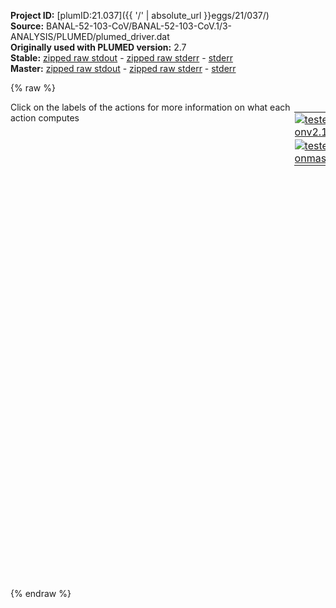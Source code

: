 **Project ID:** [plumID:21.037]({{ '/' | absolute_url }}eggs/21/037/)  
**Source:** BANAL-52-103-CoV/BANAL-52-103-CoV.1/3-ANALYSIS/PLUMED/plumed_driver.dat  
**Originally used with PLUMED version:** 2.7  
**Stable:** [zipped raw stdout](plumed_driver.dat.plumed.stdout.txt.zip) - [zipped raw stderr](plumed_driver.dat.plumed.stderr.txt.zip) - [stderr](plumed_driver.dat.plumed.stderr)  
**Master:** [zipped raw stdout](plumed_driver.dat.plumed_master.stdout.txt.zip) - [zipped raw stderr](plumed_driver.dat.plumed_master.stderr.txt.zip) - [stderr](plumed_driver.dat.plumed_master.stderr)  

{% raw %}
<div style="width: 100%; float:left">
<div style="width: 90%; float:left" id="value_details_data/BANAL-52-103-CoV/BANAL-52-103-CoV.1/3-ANALYSIS/PLUMED/plumed_driver.dat"> Click on the labels of the actions for more information on what each action computes </div>
<div style="width: 10%; float:left"><table><tr><td style="padding:1px"><a href="plumed_driver.dat.plumed.stderr"><img src="https://img.shields.io/badge/v2.10-passing-green.svg" alt="tested onv2.10" /></a></td></tr><tr><td style="padding:1px"><a href="plumed_driver.dat.plumed_master.stderr"><img src="https://img.shields.io/badge/master-passing-green.svg" alt="tested onmaster" /></a></td></tr></table></div></div>
<pre style="width=97%;">
<span style="color:blue" class="comment"># various backbone RMSD</span>
<span style="color:blue" class="comment"># ACE</span>
<span id="data/BANAL-52-103-CoV/BANAL-52-103-CoV.1/3-ANALYSIS/PLUMED/plumed_driver.datdefrmsd-ace_short"><b name="data/BANAL-52-103-CoV/BANAL-52-103-CoV.1/3-ANALYSIS/PLUMED/plumed_driver.datrmsd-ace" onclick='showPath("data/BANAL-52-103-CoV/BANAL-52-103-CoV.1/3-ANALYSIS/PLUMED/plumed_driver.dat","data/BANAL-52-103-CoV/BANAL-52-103-CoV.1/3-ANALYSIS/PLUMED/plumed_driver.datrmsd-ace","data/BANAL-52-103-CoV/BANAL-52-103-CoV.1/3-ANALYSIS/PLUMED/plumed_driver.datrmsd-ace","black")'>rmsd-ace</b><span style="display:none;" id="data/BANAL-52-103-CoV/BANAL-52-103-CoV.1/3-ANALYSIS/PLUMED/plumed_driver.datrmsd-ace">The RMSD action with label <b>rmsd-ace</b> calculates the following quantities:<table  align="center" frame="void" width="95%" cellpadding="5%"><tr><td width="5%"><b> Quantity </b>  </td><td width="5%"><b> Type </b>  </td><td><b> Description </b> </td></tr><tr><td width="5%">rmsd-ace</td><td width="5%"><font color="black">scalar</font></td><td>the RMSD between the instantaneous structure and the reference structure that was input</td></tr></table></span>:  <span class="plumedtooltip" style="color:green">RMSD<span class="right">Calculate the RMSD with respect to a reference structure. This action has <a class="toggler" href='javascript:;' onclick='toggleDisplay("data/BANAL-52-103-CoV/BANAL-52-103-CoV.1/3-ANALYSIS/PLUMED/plumed_driver.datdefrmsd-ace");'>hidden defaults</a>. <a href="https://www.plumed.org/doc-master/user-doc/html/_r_m_s_d.html">More details</a><i></i></span></span> <span class="plumedtooltip">REFERENCE<span class="right">a file in pdb format containing the reference structure and the atoms involved in the CV<i></i></span></span>=rmsd-ACE.pdb <span class="plumedtooltip">TYPE<span class="right"> the manner in which RMSD alignment is performed<i></i></span></span>=OPTIMAL <span class="plumedtooltip">NOPBC<span class="right"> ignore the periodic boundary conditions when calculating distances<i></i></span></span>
</span><span id="data/BANAL-52-103-CoV/BANAL-52-103-CoV.1/3-ANALYSIS/PLUMED/plumed_driver.datdefrmsd-ace_long" style="display:none;"><b name="data/BANAL-52-103-CoV/BANAL-52-103-CoV.1/3-ANALYSIS/PLUMED/plumed_driver.datrmsd-ace" onclick='showPath("data/BANAL-52-103-CoV/BANAL-52-103-CoV.1/3-ANALYSIS/PLUMED/plumed_driver.dat","data/BANAL-52-103-CoV/BANAL-52-103-CoV.1/3-ANALYSIS/PLUMED/plumed_driver.datrmsd-ace","data/BANAL-52-103-CoV/BANAL-52-103-CoV.1/3-ANALYSIS/PLUMED/plumed_driver.datrmsd-ace","black")'>rmsd-ace</b>:  <span class="plumedtooltip" style="color:green">RMSD<span class="right">Calculate the RMSD with respect to a reference structure. This action uses the <a class="toggler" href='javascript:;' onclick='toggleDisplay("data/BANAL-52-103-CoV/BANAL-52-103-CoV.1/3-ANALYSIS/PLUMED/plumed_driver.datdefrmsd-ace");'>defaults shown here</a>. <a href="https://www.plumed.org/doc-master/user-doc/html/_r_m_s_d.html">More details</a><i></i></span></span> <span class="plumedtooltip">REFERENCE<span class="right">a file in pdb format containing the reference structure and the atoms involved in the CV<i></i></span></span>=rmsd-ACE.pdb <span class="plumedtooltip">TYPE<span class="right"> the manner in which RMSD alignment is performed<i></i></span></span>=OPTIMAL <span class="plumedtooltip">NOPBC<span class="right"> ignore the periodic boundary conditions when calculating distances<i></i></span></span>  <span class="plumedtooltip">NUMBER<span class="right"> if there are multiple structures in the pdb file you can specify that you want the RMSD from a specific structure by specifying its place in the file here<i></i></span></span>=0
</span><span style="color:blue" class="comment"># RBD</span>
<span id="data/BANAL-52-103-CoV/BANAL-52-103-CoV.1/3-ANALYSIS/PLUMED/plumed_driver.datdefrmsd-rbd_short"><b name="data/BANAL-52-103-CoV/BANAL-52-103-CoV.1/3-ANALYSIS/PLUMED/plumed_driver.datrmsd-rbd" onclick='showPath("data/BANAL-52-103-CoV/BANAL-52-103-CoV.1/3-ANALYSIS/PLUMED/plumed_driver.dat","data/BANAL-52-103-CoV/BANAL-52-103-CoV.1/3-ANALYSIS/PLUMED/plumed_driver.datrmsd-rbd","data/BANAL-52-103-CoV/BANAL-52-103-CoV.1/3-ANALYSIS/PLUMED/plumed_driver.datrmsd-rbd","black")'>rmsd-rbd</b><span style="display:none;" id="data/BANAL-52-103-CoV/BANAL-52-103-CoV.1/3-ANALYSIS/PLUMED/plumed_driver.datrmsd-rbd">The RMSD action with label <b>rmsd-rbd</b> calculates the following quantities:<table  align="center" frame="void" width="95%" cellpadding="5%"><tr><td width="5%"><b> Quantity </b>  </td><td width="5%"><b> Type </b>  </td><td><b> Description </b> </td></tr><tr><td width="5%">rmsd-rbd</td><td width="5%"><font color="black">scalar</font></td><td>the RMSD between the instantaneous structure and the reference structure that was input</td></tr></table></span>: <span class="plumedtooltip" style="color:green">RMSD<span class="right">Calculate the RMSD with respect to a reference structure. This action has <a class="toggler" href='javascript:;' onclick='toggleDisplay("data/BANAL-52-103-CoV/BANAL-52-103-CoV.1/3-ANALYSIS/PLUMED/plumed_driver.datdefrmsd-rbd");'>hidden defaults</a>. <a href="https://www.plumed.org/doc-master/user-doc/html/_r_m_s_d.html">More details</a><i></i></span></span> <span class="plumedtooltip">REFERENCE<span class="right">a file in pdb format containing the reference structure and the atoms involved in the CV<i></i></span></span>=rmsd-RBD.pdb <span class="plumedtooltip">TYPE<span class="right"> the manner in which RMSD alignment is performed<i></i></span></span>=OPTIMAL <span class="plumedtooltip">NOPBC<span class="right"> ignore the periodic boundary conditions when calculating distances<i></i></span></span>
</span><span id="data/BANAL-52-103-CoV/BANAL-52-103-CoV.1/3-ANALYSIS/PLUMED/plumed_driver.datdefrmsd-rbd_long" style="display:none;"><b name="data/BANAL-52-103-CoV/BANAL-52-103-CoV.1/3-ANALYSIS/PLUMED/plumed_driver.datrmsd-rbd" onclick='showPath("data/BANAL-52-103-CoV/BANAL-52-103-CoV.1/3-ANALYSIS/PLUMED/plumed_driver.dat","data/BANAL-52-103-CoV/BANAL-52-103-CoV.1/3-ANALYSIS/PLUMED/plumed_driver.datrmsd-rbd","data/BANAL-52-103-CoV/BANAL-52-103-CoV.1/3-ANALYSIS/PLUMED/plumed_driver.datrmsd-rbd","black")'>rmsd-rbd</b>: <span class="plumedtooltip" style="color:green">RMSD<span class="right">Calculate the RMSD with respect to a reference structure. This action uses the <a class="toggler" href='javascript:;' onclick='toggleDisplay("data/BANAL-52-103-CoV/BANAL-52-103-CoV.1/3-ANALYSIS/PLUMED/plumed_driver.datdefrmsd-rbd");'>defaults shown here</a>. <a href="https://www.plumed.org/doc-master/user-doc/html/_r_m_s_d.html">More details</a><i></i></span></span> <span class="plumedtooltip">REFERENCE<span class="right">a file in pdb format containing the reference structure and the atoms involved in the CV<i></i></span></span>=rmsd-RBD.pdb <span class="plumedtooltip">TYPE<span class="right"> the manner in which RMSD alignment is performed<i></i></span></span>=OPTIMAL <span class="plumedtooltip">NOPBC<span class="right"> ignore the periodic boundary conditions when calculating distances<i></i></span></span>  <span class="plumedtooltip">NUMBER<span class="right"> if there are multiple structures in the pdb file you can specify that you want the RMSD from a specific structure by specifying its place in the file here<i></i></span></span>=0
</span><span style="color:blue" class="comment"># INTERFACIAL rmsd</span>
<span id="data/BANAL-52-103-CoV/BANAL-52-103-CoV.1/3-ANALYSIS/PLUMED/plumed_driver.datdefrmsd-inter_short"><b name="data/BANAL-52-103-CoV/BANAL-52-103-CoV.1/3-ANALYSIS/PLUMED/plumed_driver.datrmsd-inter" onclick='showPath("data/BANAL-52-103-CoV/BANAL-52-103-CoV.1/3-ANALYSIS/PLUMED/plumed_driver.dat","data/BANAL-52-103-CoV/BANAL-52-103-CoV.1/3-ANALYSIS/PLUMED/plumed_driver.datrmsd-inter","data/BANAL-52-103-CoV/BANAL-52-103-CoV.1/3-ANALYSIS/PLUMED/plumed_driver.datrmsd-inter","black")'>rmsd-inter</b><span style="display:none;" id="data/BANAL-52-103-CoV/BANAL-52-103-CoV.1/3-ANALYSIS/PLUMED/plumed_driver.datrmsd-inter">The RMSD action with label <b>rmsd-inter</b> calculates the following quantities:<table  align="center" frame="void" width="95%" cellpadding="5%"><tr><td width="5%"><b> Quantity </b>  </td><td width="5%"><b> Type </b>  </td><td><b> Description </b> </td></tr><tr><td width="5%">rmsd-inter</td><td width="5%"><font color="black">scalar</font></td><td>the RMSD between the instantaneous structure and the reference structure that was input</td></tr></table></span>: <span class="plumedtooltip" style="color:green">RMSD<span class="right">Calculate the RMSD with respect to a reference structure. This action has <a class="toggler" href='javascript:;' onclick='toggleDisplay("data/BANAL-52-103-CoV/BANAL-52-103-CoV.1/3-ANALYSIS/PLUMED/plumed_driver.datdefrmsd-inter");'>hidden defaults</a>. <a href="https://www.plumed.org/doc-master/user-doc/html/_r_m_s_d.html">More details</a><i></i></span></span> <span class="plumedtooltip">REFERENCE<span class="right">a file in pdb format containing the reference structure and the atoms involved in the CV<i></i></span></span>=rmsd-INTER.pdb <span class="plumedtooltip">TYPE<span class="right"> the manner in which RMSD alignment is performed<i></i></span></span>=OPTIMAL <span class="plumedtooltip">NOPBC<span class="right"> ignore the periodic boundary conditions when calculating distances<i></i></span></span>
</span><span id="data/BANAL-52-103-CoV/BANAL-52-103-CoV.1/3-ANALYSIS/PLUMED/plumed_driver.datdefrmsd-inter_long" style="display:none;"><b name="data/BANAL-52-103-CoV/BANAL-52-103-CoV.1/3-ANALYSIS/PLUMED/plumed_driver.datrmsd-inter" onclick='showPath("data/BANAL-52-103-CoV/BANAL-52-103-CoV.1/3-ANALYSIS/PLUMED/plumed_driver.dat","data/BANAL-52-103-CoV/BANAL-52-103-CoV.1/3-ANALYSIS/PLUMED/plumed_driver.datrmsd-inter","data/BANAL-52-103-CoV/BANAL-52-103-CoV.1/3-ANALYSIS/PLUMED/plumed_driver.datrmsd-inter","black")'>rmsd-inter</b>: <span class="plumedtooltip" style="color:green">RMSD<span class="right">Calculate the RMSD with respect to a reference structure. This action uses the <a class="toggler" href='javascript:;' onclick='toggleDisplay("data/BANAL-52-103-CoV/BANAL-52-103-CoV.1/3-ANALYSIS/PLUMED/plumed_driver.datdefrmsd-inter");'>defaults shown here</a>. <a href="https://www.plumed.org/doc-master/user-doc/html/_r_m_s_d.html">More details</a><i></i></span></span> <span class="plumedtooltip">REFERENCE<span class="right">a file in pdb format containing the reference structure and the atoms involved in the CV<i></i></span></span>=rmsd-INTER.pdb <span class="plumedtooltip">TYPE<span class="right"> the manner in which RMSD alignment is performed<i></i></span></span>=OPTIMAL <span class="plumedtooltip">NOPBC<span class="right"> ignore the periodic boundary conditions when calculating distances<i></i></span></span>  <span class="plumedtooltip">NUMBER<span class="right"> if there are multiple structures in the pdb file you can specify that you want the RMSD from a specific structure by specifying its place in the file here<i></i></span></span>=0
</span><br/><span style="color:blue" class="comment"># salt bridges</span>
<span style="color:blue" class="comment"># RCOO- group of ASP (D) /GLU (E)</span>
<span style="color:blue" class="comment"># RHN3+ from LYS (K) or (RNHC(NH2)2+) of ARG</span>
<span style="color:blue" class="comment"># D30-K417K - inter</span>
<b name="data/BANAL-52-103-CoV/BANAL-52-103-CoV.1/3-ANALYSIS/PLUMED/plumed_driver.dats1-1" onclick='showPath("data/BANAL-52-103-CoV/BANAL-52-103-CoV.1/3-ANALYSIS/PLUMED/plumed_driver.dat","data/BANAL-52-103-CoV/BANAL-52-103-CoV.1/3-ANALYSIS/PLUMED/plumed_driver.dats1-1","data/BANAL-52-103-CoV/BANAL-52-103-CoV.1/3-ANALYSIS/PLUMED/plumed_driver.dats1-1","black")'>s1-1</b><span style="display:none;" id="data/BANAL-52-103-CoV/BANAL-52-103-CoV.1/3-ANALYSIS/PLUMED/plumed_driver.dats1-1">The DISTANCE action with label <b>s1-1</b> calculates the following quantities:<table  align="center" frame="void" width="95%" cellpadding="5%"><tr><td width="5%"><b> Quantity </b>  </td><td width="5%"><b> Type </b>  </td><td><b> Description </b> </td></tr><tr><td width="5%">s1-1</td><td width="5%"><font color="black">scalar</font></td><td>the DISTANCE between this pair of atoms</td></tr></table></span>: <span class="plumedtooltip" style="color:green">DISTANCE<span class="right">Calculate the distance between a pair of atoms. <a href="https://www.plumed.org/doc-master/user-doc/html/_d_i_s_t_a_n_c_e.html" style="color:green">More details</a><i></i></span></span> <span class="plumedtooltip">NOPBC<span class="right"> ignore the periodic boundary conditions when calculating distances<i></i></span></span> <span class="plumedtooltip">ATOMS<span class="right">the pair of atom that we are calculating the distance between<i></i></span></span>=188,10812
<b name="data/BANAL-52-103-CoV/BANAL-52-103-CoV.1/3-ANALYSIS/PLUMED/plumed_driver.dats1-2" onclick='showPath("data/BANAL-52-103-CoV/BANAL-52-103-CoV.1/3-ANALYSIS/PLUMED/plumed_driver.dat","data/BANAL-52-103-CoV/BANAL-52-103-CoV.1/3-ANALYSIS/PLUMED/plumed_driver.dats1-2","data/BANAL-52-103-CoV/BANAL-52-103-CoV.1/3-ANALYSIS/PLUMED/plumed_driver.dats1-2","black")'>s1-2</b><span style="display:none;" id="data/BANAL-52-103-CoV/BANAL-52-103-CoV.1/3-ANALYSIS/PLUMED/plumed_driver.dats1-2">The DISTANCE action with label <b>s1-2</b> calculates the following quantities:<table  align="center" frame="void" width="95%" cellpadding="5%"><tr><td width="5%"><b> Quantity </b>  </td><td width="5%"><b> Type </b>  </td><td><b> Description </b> </td></tr><tr><td width="5%">s1-2</td><td width="5%"><font color="black">scalar</font></td><td>the DISTANCE between this pair of atoms</td></tr></table></span>: <span class="plumedtooltip" style="color:green">DISTANCE<span class="right">Calculate the distance between a pair of atoms. <a href="https://www.plumed.org/doc-master/user-doc/html/_d_i_s_t_a_n_c_e.html" style="color:green">More details</a><i></i></span></span> <span class="plumedtooltip">NOPBC<span class="right"> ignore the periodic boundary conditions when calculating distances<i></i></span></span> <span class="plumedtooltip">ATOMS<span class="right">the pair of atom that we are calculating the distance between<i></i></span></span>=187,10812
<span style="color:blue" class="comment"># K31-E35  - intra</span>
<b name="data/BANAL-52-103-CoV/BANAL-52-103-CoV.1/3-ANALYSIS/PLUMED/plumed_driver.dats4-1" onclick='showPath("data/BANAL-52-103-CoV/BANAL-52-103-CoV.1/3-ANALYSIS/PLUMED/plumed_driver.dat","data/BANAL-52-103-CoV/BANAL-52-103-CoV.1/3-ANALYSIS/PLUMED/plumed_driver.dats4-1","data/BANAL-52-103-CoV/BANAL-52-103-CoV.1/3-ANALYSIS/PLUMED/plumed_driver.dats4-1","black")'>s4-1</b><span style="display:none;" id="data/BANAL-52-103-CoV/BANAL-52-103-CoV.1/3-ANALYSIS/PLUMED/plumed_driver.dats4-1">The DISTANCE action with label <b>s4-1</b> calculates the following quantities:<table  align="center" frame="void" width="95%" cellpadding="5%"><tr><td width="5%"><b> Quantity </b>  </td><td width="5%"><b> Type </b>  </td><td><b> Description </b> </td></tr><tr><td width="5%">s4-1</td><td width="5%"><font color="black">scalar</font></td><td>the DISTANCE between this pair of atoms</td></tr></table></span>: <span class="plumedtooltip" style="color:green">DISTANCE<span class="right">Calculate the distance between a pair of atoms. <a href="https://www.plumed.org/doc-master/user-doc/html/_d_i_s_t_a_n_c_e.html" style="color:green">More details</a><i></i></span></span> <span class="plumedtooltip">NOPBC<span class="right"> ignore the periodic boundary conditions when calculating distances<i></i></span></span> <span class="plumedtooltip">ATOMS<span class="right">the pair of atom that we are calculating the distance between<i></i></span></span>=207,276
<b name="data/BANAL-52-103-CoV/BANAL-52-103-CoV.1/3-ANALYSIS/PLUMED/plumed_driver.dats4-2" onclick='showPath("data/BANAL-52-103-CoV/BANAL-52-103-CoV.1/3-ANALYSIS/PLUMED/plumed_driver.dat","data/BANAL-52-103-CoV/BANAL-52-103-CoV.1/3-ANALYSIS/PLUMED/plumed_driver.dats4-2","data/BANAL-52-103-CoV/BANAL-52-103-CoV.1/3-ANALYSIS/PLUMED/plumed_driver.dats4-2","black")'>s4-2</b><span style="display:none;" id="data/BANAL-52-103-CoV/BANAL-52-103-CoV.1/3-ANALYSIS/PLUMED/plumed_driver.dats4-2">The DISTANCE action with label <b>s4-2</b> calculates the following quantities:<table  align="center" frame="void" width="95%" cellpadding="5%"><tr><td width="5%"><b> Quantity </b>  </td><td width="5%"><b> Type </b>  </td><td><b> Description </b> </td></tr><tr><td width="5%">s4-2</td><td width="5%"><font color="black">scalar</font></td><td>the DISTANCE between this pair of atoms</td></tr></table></span>: <span class="plumedtooltip" style="color:green">DISTANCE<span class="right">Calculate the distance between a pair of atoms. <a href="https://www.plumed.org/doc-master/user-doc/html/_d_i_s_t_a_n_c_e.html" style="color:green">More details</a><i></i></span></span> <span class="plumedtooltip">NOPBC<span class="right"> ignore the periodic boundary conditions when calculating distances<i></i></span></span> <span class="plumedtooltip">ATOMS<span class="right">the pair of atom that we are calculating the distance between<i></i></span></span>=207,275
<span style="color:blue" class="comment"># D38-K353 - intra</span>
<b name="data/BANAL-52-103-CoV/BANAL-52-103-CoV.1/3-ANALYSIS/PLUMED/plumed_driver.dats5-1" onclick='showPath("data/BANAL-52-103-CoV/BANAL-52-103-CoV.1/3-ANALYSIS/PLUMED/plumed_driver.dat","data/BANAL-52-103-CoV/BANAL-52-103-CoV.1/3-ANALYSIS/PLUMED/plumed_driver.dats5-1","data/BANAL-52-103-CoV/BANAL-52-103-CoV.1/3-ANALYSIS/PLUMED/plumed_driver.dats5-1","black")'>s5-1</b><span style="display:none;" id="data/BANAL-52-103-CoV/BANAL-52-103-CoV.1/3-ANALYSIS/PLUMED/plumed_driver.dats5-1">The DISTANCE action with label <b>s5-1</b> calculates the following quantities:<table  align="center" frame="void" width="95%" cellpadding="5%"><tr><td width="5%"><b> Quantity </b>  </td><td width="5%"><b> Type </b>  </td><td><b> Description </b> </td></tr><tr><td width="5%">s5-1</td><td width="5%"><font color="black">scalar</font></td><td>the DISTANCE between this pair of atoms</td></tr></table></span>: <span class="plumedtooltip" style="color:green">DISTANCE<span class="right">Calculate the distance between a pair of atoms. <a href="https://www.plumed.org/doc-master/user-doc/html/_d_i_s_t_a_n_c_e.html" style="color:green">More details</a><i></i></span></span> <span class="plumedtooltip">NOPBC<span class="right"> ignore the periodic boundary conditions when calculating distances<i></i></span></span> <span class="plumedtooltip">ATOMS<span class="right">the pair of atom that we are calculating the distance between<i></i></span></span>=313,5301
<b name="data/BANAL-52-103-CoV/BANAL-52-103-CoV.1/3-ANALYSIS/PLUMED/plumed_driver.dats5-2" onclick='showPath("data/BANAL-52-103-CoV/BANAL-52-103-CoV.1/3-ANALYSIS/PLUMED/plumed_driver.dat","data/BANAL-52-103-CoV/BANAL-52-103-CoV.1/3-ANALYSIS/PLUMED/plumed_driver.dats5-2","data/BANAL-52-103-CoV/BANAL-52-103-CoV.1/3-ANALYSIS/PLUMED/plumed_driver.dats5-2","black")'>s5-2</b><span style="display:none;" id="data/BANAL-52-103-CoV/BANAL-52-103-CoV.1/3-ANALYSIS/PLUMED/plumed_driver.dats5-2">The DISTANCE action with label <b>s5-2</b> calculates the following quantities:<table  align="center" frame="void" width="95%" cellpadding="5%"><tr><td width="5%"><b> Quantity </b>  </td><td width="5%"><b> Type </b>  </td><td><b> Description </b> </td></tr><tr><td width="5%">s5-2</td><td width="5%"><font color="black">scalar</font></td><td>the DISTANCE between this pair of atoms</td></tr></table></span>: <span class="plumedtooltip" style="color:green">DISTANCE<span class="right">Calculate the distance between a pair of atoms. <a href="https://www.plumed.org/doc-master/user-doc/html/_d_i_s_t_a_n_c_e.html" style="color:green">More details</a><i></i></span></span> <span class="plumedtooltip">NOPBC<span class="right"> ignore the periodic boundary conditions when calculating distances<i></i></span></span> <span class="plumedtooltip">ATOMS<span class="right">the pair of atom that we are calculating the distance between<i></i></span></span>=312,5301

<span style="color:blue" class="comment"># print stuff</span>
<span class="plumedtooltip" style="color:green">PRINT<span class="right">Print quantities to a file. <a href="https://www.plumed.org/doc-master/user-doc/html/_p_r_i_n_t.html" style="color:green">More details</a><i></i></span></span> <span class="plumedtooltip">ARG<span class="right">the labels of the values that you would like to print to the file<i></i></span></span>=<b name="data/BANAL-52-103-CoV/BANAL-52-103-CoV.1/3-ANALYSIS/PLUMED/plumed_driver.datrmsd-ace">rmsd-ace</b>,<b name="data/BANAL-52-103-CoV/BANAL-52-103-CoV.1/3-ANALYSIS/PLUMED/plumed_driver.datrmsd-rbd">rmsd-rbd</b>,<b name="data/BANAL-52-103-CoV/BANAL-52-103-CoV.1/3-ANALYSIS/PLUMED/plumed_driver.datrmsd-inter">rmsd-inter</b> <span class="plumedtooltip">FILE<span class="right">the name of the file on which to output these quantities<i></i></span></span>=COLVAR_RMSD <span class="plumedtooltip">STRIDE<span class="right"> the frequency with which the quantities of interest should be output<i></i></span></span>=1
<span style="display:none;" id="data/BANAL-52-103-CoV/BANAL-52-103-CoV.1/3-ANALYSIS/PLUMED/plumed_driver.dat">The PRINT action with label <b></b> calculates something</span><span class="plumedtooltip" style="color:green">PRINT<span class="right">Print quantities to a file. <a href="https://www.plumed.org/doc-master/user-doc/html/_p_r_i_n_t.html" style="color:green">More details</a><i></i></span></span> <span class="plumedtooltip">ARG<span class="right">the labels of the values that you would like to print to the file<i></i></span></span>=<b name="data/BANAL-52-103-CoV/BANAL-52-103-CoV.1/3-ANALYSIS/PLUMED/plumed_driver.dats1-1">s1-1</b>,<b name="data/BANAL-52-103-CoV/BANAL-52-103-CoV.1/3-ANALYSIS/PLUMED/plumed_driver.dats1-2">s1-2</b>,<b name="data/BANAL-52-103-CoV/BANAL-52-103-CoV.1/3-ANALYSIS/PLUMED/plumed_driver.dats4-1">s4-1</b>,<b name="data/BANAL-52-103-CoV/BANAL-52-103-CoV.1/3-ANALYSIS/PLUMED/plumed_driver.dats4-2">s4-2</b>,<b name="data/BANAL-52-103-CoV/BANAL-52-103-CoV.1/3-ANALYSIS/PLUMED/plumed_driver.dats5-1">s5-1</b>,<b name="data/BANAL-52-103-CoV/BANAL-52-103-CoV.1/3-ANALYSIS/PLUMED/plumed_driver.dats5-2">s5-2</b> <span class="plumedtooltip">FILE<span class="right">the name of the file on which to output these quantities<i></i></span></span>=COLVAR_SB <span class="plumedtooltip">STRIDE<span class="right"> the frequency with which the quantities of interest should be output<i></i></span></span>=1
</pre>
{% endraw %}
